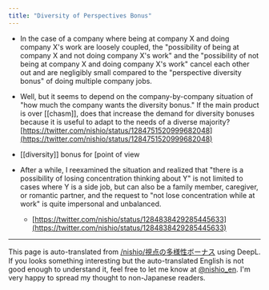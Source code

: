 ```yaml
---
title: "Diversity of Perspectives Bonus"
---
```


- In the case of a company where being at company X and doing company X's work are loosely coupled, the "possibility of being at company X and not doing company X's work" and the "possibility of not being at company X and doing company X's work" cancel each other out and are negligibly small compared to the "perspective diversity bonus" of doing multiple company jobs.
- Well, but it seems to depend on the company-by-company situation of "how much the company wants the diversity bonus." If the main product is over [[chasm]], does that increase the demand for diversity bonuses because it is useful to adapt to the needs of a diverse majority?
[https://twitter.com/nishio/status/1284751520999682048](https://twitter.com/nishio/status/1284751520999682048)


- [[diversity]] bonus for [point of view

- After a while, I reexamined the situation and realized that "there is a possibility of losing concentration thinking about Y" is not limited to cases where Y is a side job, but can also be a family member, caregiver, or romantic partner, and the request to "not lose concentration while at work" is quite impersonal and unbalanced.
    - [https://twitter.com/nishio/status/1284838429285445633](https://twitter.com/nishio/status/1284838429285445633)

---
This page is auto-translated from [/nishio/視点の多様性ボーナス](https://scrapbox.io/nishio/視点の多様性ボーナス) using DeepL. If you looks something interesting but the auto-translated English is not good enough to understand it, feel free to let me know at [@nishio_en](https://twitter.com/nishio_en). I'm very happy to spread my thought to non-Japanese readers.